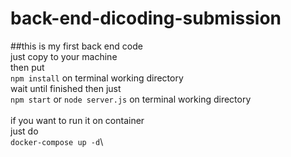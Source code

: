 # back-end-dicoding-submission

##this is my first back end code\
just copy to your machine\
then put\
```npm install``` on terminal working directory\
wait until finished then just\
```npm start``` or ```node server.js``` on terminal working directory\
\
if you want to run it on container\
just do \
```docker-compose up -d```\
